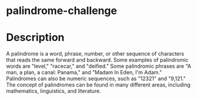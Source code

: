 # palindrome-challenge
# Description
A palindrome is a word, phrase, number, or other sequence of characters that reads the same forward and backward. Some examples of palindromic words are "level," "racecar," and "deified." Some palindromic phrases are "A man, a plan, a canal: Panama," and "Madam In Eden, I'm Adam." Palindromes can also be numeric sequences, such as "12321" and "9,121." The concept of palindromes can be found in many different areas, including mathematics, linguistics, and literature.

